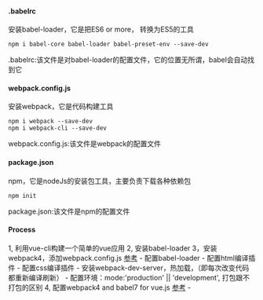 #### .babelrc
安装babel-loader，它是把ES6 or more， 转换为ES5的工具
```
npm i babel-core babel-loader babel-preset-env --save-dev
```
.babelrc:该文件是对babel-loader的配置文件，它的位置无所谓，babel会自动找到它

#### webpack.config.js
安装webpack，它是代码构建工具
```
npm i webpack --save-dev
npm i webpack-cli --save-dev
```
webpack.config.js:该文件是webpack的配置文件

#### package.json
npm，它是nodeJs的安装包工具，主要负责下载各种依赖包
```
npm init
```
package.json:该文件是npm的配置文件



#### Process
1, 利用vue-cli构建一个简单的vue应用
2, 安装babel-loader
3，安装webpack4，添加webpack.config.js [参考](https://www.valentinog.com/blog/webpack-4-tutorial/)
    - 配置babel-loader
    - 配置html编译插件
    - 配置css编译插件
    - 安装webpack-dev-server，热加载，（即每次改变代码都重新编译刷新）
    - 配置环境：mode:'production' || 'development', 打包跟不打包的区别
4, 配置webpack4 and babel7 for vue.js [参考](https://markus.oberlehner.net/blog/setting-up-a-vue-project-with-webpack-4-and-babel-7/)
    - 